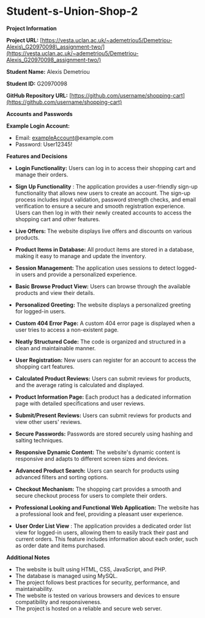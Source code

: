 # Student-s-Union-Shop-2

**Project Information**

**Project URL:**  [https://vesta.uclan.ac.uk/~ademetriou5/Demetriou-Alexis\_G20970098\_assignment-two/](https://vesta.uclan.ac.uk/~ademetriou5/Demetriou-Alexis_G20970098_assignment-two/)

**Student Name:**  Alexis Demetriou

**Student ID:**  G20970098

**GitHub Repository URL:**  [https://github.com/username/shopping-cart](https://github.com/username/shopping-cart)

**Accounts and Passwords**

**Example Login Account:**

- Email: [exampleAccount](mailto:exampleAccount@example.com)@example.com
- Password: User12345!

**Features and Decisions**

- **Login Functionality:**  Users can log in to access their shopping cart and manage their orders.

- **Sign Up Functionality** : The application provides a user-friendly sign-up functionality that allows new users to create an account. The sign-up process includes input validation, password strength checks, and email verification to ensure a secure and smooth registration experience. Users can then log in with their newly created accounts to access the shopping cart and other features.

- **Live Offers:**  The website displays live offers and discounts on various products.

- **Product Items in Database:**  All product items are stored in a database, making it easy to manage and update the inventory.  

- **Session Management:**  The application uses sessions to detect logged-in users and provide a personalized experience.

- **Basic Browse Product View:**  Users can browse through the available products and view their details.

- **Personalized Greeting:**  The website displays a personalized greeting for logged-in users.

- **Custom 404 Error Page:**  A custom 404 error page is displayed when a user tries to access a non-existent page.

- **Neatly Structured Code:**  The code is organized and structured in a clean and maintainable manner.

- **User Registration:**  New users can register for an account to access the shopping cart features.

- **Calculated Product Reviews:**  Users can submit reviews for products, and the average rating is calculated and displayed.

- **Product Information Page:**  Each product has a dedicated information page with detailed specifications and user reviews.

- **Submit/Present Reviews:**  Users can submit reviews for products and view other users' reviews.

- **Secure Passwords:**  Passwords are stored securely using hashing and salting techniques.

- **Responsive Dynamic Content:**  The website's dynamic content is responsive and adapts to different screen sizes and devices.

- **Advanced Product Search:**  Users can search for products using advanced filters and sorting options.

- **Checkout Mechanism:**  The shopping cart provides a smooth and secure checkout process for users to complete their orders.

- **Professional Looking and Functional Web Application:**  The website has a professional look and feel, providing a pleasant user experience.

- **User Order List View** : The application provides a dedicated order list view for logged-in users, allowing them to easily track their past and current orders. This feature includes information about each order, such as order date and items purchased.

**Additional Notes**

- The website is built using HTML, CSS, JavaScript, and PHP.
- The database is managed using MySQL.
- The project follows best practices for security, performance, and maintainability.
- The website is tested on various browsers and devices to ensure compatibility and responsiveness.
- The project is hosted on a reliable and secure web server.

